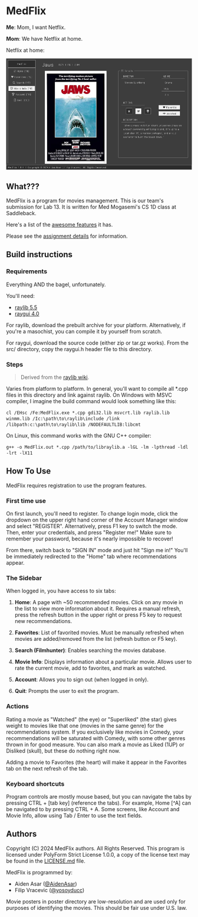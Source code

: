 # MedFlix

**Me**: Mom, I want Netflix.

**Mom**: We have Netflix at home.

Netflix at home:

![MedFlix screenshot of Movie Info page for Jaws](https://github.com/yosoyducc/medflix/blob/main/medflix.webp?raw=true)

## What???

MedFlix is a program for movies management. This is our team's submission
for Lab 13. It is written for Med Mogasemi's CS 1D class at Saddleback.

Here's a list of the [awesome features](#the-sidebar) it has.

Please see the [assignment details](./ASSIGNMENT.md) for information.

## Build instructions

### Requirements

Everything AND the bagel, unfortunately.

You'll need:

* [raylib 5.5](https://github.com/raysan5/raylib/releases/tag/5.5)
* [raygui 4.0](https://github.com/raysan5/raygui/releases/tag/4.0)

For raylib, download the prebuilt archive for your platform. Alternatively, if
you're a masochist, you can compile it by yourself from scratch.

For raygui, download the source code (either zip or tar.gz works). From the
src/ directory, copy the raygui.h header file to this directory.

### Steps

> Derived from the [raylib wiki](https://github.com/raysan5/raylib/wiki).

Varies from platform to platform. In general, you'll want to compile all *.cpp
files in this directory and link against raylib. On Windows with MSVC compiler,
I imagine the build command would look something like this:

    cl /EHsc /Fe:MedFlix.exe *.cpp gdi32.lib msvcrt.lib raylib.lib winmm.lib /Ic:\path\to\raylib\include /link /libpath:c:\path\to\raylib\lib /NODEFAULTLIB:libcmt

On Linux, this command works with the GNU C++ compiler:

    g++ -o MedFlix.out *.cpp /path/to/libraylib.a -lGL -lm -lpthread -ldl -lrt -lX11

## How To Use

MedFlix requires registration to use the program features.

### First time use

On first launch, you'll need to register. To change login mode, click the
dropdown on the upper right hand corner of the Account Manager window
and select "REGISTER". Alternatively, press F1 key to switch the mode.
Then, enter your credentials, and press "Register me!" Make sure to
remember your password, because it's nearly impossible to recover!

From there, switch back to "SIGN IN" mode and just hit "Sign me in!" You'll
be immediately redirected to the "Home" tab where recommendations appear.

### The Sidebar

When logged in, you have access to six tabs:

1.  **Home**: A page with ~50 recommended movies. Click on any movie in the
    list to view more information about it. Requires a manual refresh,
    press the refresh button in the upper right or press F5 key to request new
    recommendations.

2.  **Favorites**: List of favorited movies. Must be manually refreshed when
    movies are added/removed from the list (refresh button or F5 key).

3.  **Search (Filmhunter)**: Enables searching the movies database.

4.  **Movie Info**: Displays information about a particular movie. Allows user
    to rate the current movie, add to favorites, and mark as watched.

5.  **Account**: Allows you to sign out (when logged in only).

6.  **Quit**: Prompts the user to exit the program.

### Actions

Rating a movie as "Watched" (the eye) or "Superliked" (the star) gives weight
to movies like that one (movies in the same genre) for the recommendations
system. If you exclusively like movies in Comedy, your recommendations will be
saturated with Comedy, with some other genres thrown in for good measure.
You can also mark a movie as Liked (1UP) or Disliked (skull), but these do
nothing right now.

Adding a movie to Favorites (the heart) will make it appear in the Favorites
tab on the next refresh of the tab.

### Keyboard shortcuts

Program controls are mostly mouse based, but you can navigate the tabs by
pressing CTRL + [tab key] (reference the tabs). For example, Home \[^A\]
can be navigated to by pressing CTRL + A. Some screens, like Account and
Movie Info, allow using Tab / Enter to use the text fields.

## Authors

Copyright (C) 2024 MedFlix authors. All Rights Reserved.
This program is licensed under PolyForm Strict License 1.0.0, a copy of the
license text may be found in the [LICENSE.md](./LICENSE.md) file.

MedFlix is programmed by:
* Aiden Asar ([@AidenAsar](https://github.com/AidenAsar))
* Filip Vracevic ([@yosoyducc](https://github.com/yosoyducc))

Movie posters in poster directory are low-resolution and are used only for
purposes of identifying the movies. This should be fair use under U.S. law.
